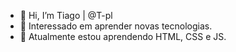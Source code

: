 - 👋 Hi, I’m Tiago | @T-pl
- 👀 Interessado em aprender novas tecnologias.
- 🌱 Atualmente estou aprendendo HTML, CSS e JS.


<!---
T-pl/T-pl is a ✨ special ✨ repository because its `README.md` (this file) appears on your GitHub profile.
You can click the Preview link to take a look at your changes.
--->
